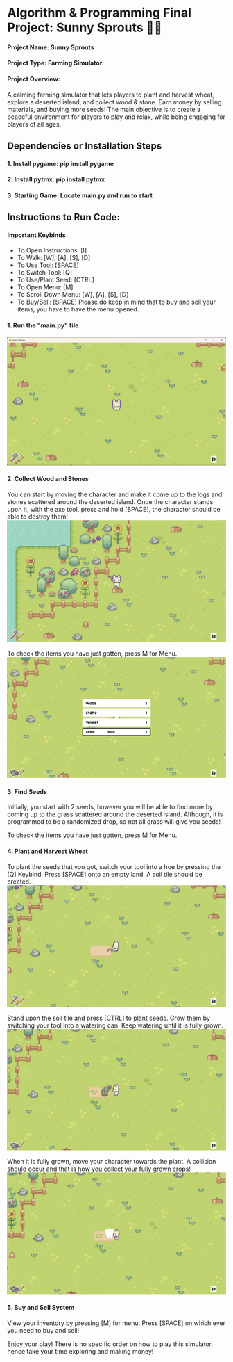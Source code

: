 # Algorithm & Programming Final Project: Sunny Sprouts 🌱🌸

#### Project Name: Sunny Sprouts

#### Project Type: Farming Simulator

#### Project Overview: 
A calming farming simulator that lets players to plant and harvest wheat, explore a deserted island, and collect wood & stone. Earn money by selling materials, and buying more seeds! The main objective is to create a peaceful environment for players to play and relax, while being engaging for players of all ages.


## Dependencies or Installation Steps
#### 1. Install pygame: pip install pygame
#### 2. Install pytmx: pip install pytmx
#### 3. Starting Game: Locate main.py and run to start

## Instructions to Run Code:

#### Important Keybinds
- To Open Instructions: [I]
- To Walk: [W], [A], [S], [D]
- To Use Tool: [SPACE]
- To Switch Tool: [Q]
- To Use/Plant Seed: [CTRL]
- To Open Menu: [M]
- To Scroll Down Menu: [W], [A], [S], [D]
- To Buy/Sell: [SPACE]
Please do keep in mind that to buy and sell your items, you have to have the menu opened.

#### 1. Run the "main.py" file
![](images/image1.png)

#### 2. Collect Wood and Stones
You can start by moving the character and make it come up to the logs and stones scattered around the deserted island. Once the character stands upon it, with the axe tool, press and hold [SPACE], the character should be able to destroy them!
![](images/image2.png)

To check the items you have just gotten, press M for Menu.
![](images/image6.png)

#### 3. Find Seeds
Initially, you start with 2 seeds, however you will be able to find more by coming up to the grass scattered around the deserted island. Although, it is programmed to be a randomized drop, so not all grass will give you seeds! 

To check the items you have just gotten, press M for Menu.

#### 4. Plant and Harvest Wheat
To plant the seeds that you got, switch your tool into a hoe by pressing the [Q] Keybind. Press [SPACE] onto an empty land. A soil tile should be created. 
![](images/image3.png)

Stand upon the soil tile and press [CTRL] to plant seeds. Grow them by switching your tool into a watering can. Keep watering until it is fully grown. 
![](images/image4.png)

When it is fully grown, move your character towards the plant. A collision should occur and that is how you collect your fully grown crops!
![](images/image5.png)

#### 5. Buy and Sell System
View your inventory by pressing [M] for menu. Press [SPACE] on which ever you need to buy and sell!

Enjoy your play! There is no specific order on how to play this simulator, hence take your time exploring and making money!



